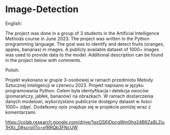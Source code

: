 # Image-Detection
English:

The project was done in a group of 3 students in the Artificial Intelligence Methods course in June 2023. The project was written in the Python programming language. The goal was to identify and detect fruits (oranges, apples, bananas) in images. A publicly available dataset of 1000+ images was used to provide data to the model. Additional description can be found in the project below with comments.

Polish:

Projekt wykonano w grupie 3-osobowej w ramach przedmiotu Metody Sztucznej Inteligencji w czerwcu 2023. Projekt napisano w języku programowania Python.
Celem była identyfikacja i detekcja owoców (pomarańczy, jabłek, bananów) na obrazkach.
W ramach dostarczenia danych modelowi, wykorzystano publicznie dostępny dataset w ilości 1000+ zdjęć.
Dodatkowy opis znajduje się w projekcie poniżej wraz z komentarzami.

https://colab.research.google.com/drive/1gzQS6jDpcgWm0hg24B6Za8LZju1HXc_0#scrollTo=xfRRQb3FNcUW
